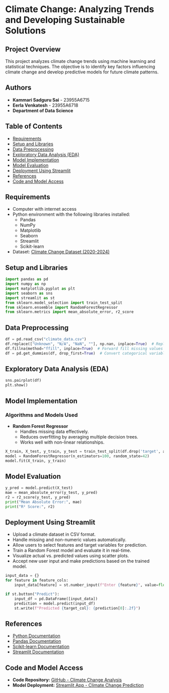 # Climate Change: Analyzing Trends and Developing Sustainable Solutions

## Project Overview
This project analyzes climate change trends using machine learning and statistical techniques. The objective is to identify key factors influencing climate change and develop predictive models for future climate patterns.

## Authors
- **Kammari Sadguru Sai** - 23955A6715  
- **Eerla Venkatesh** - 23955A6718  
- **Department of Data Science**

## Table of Contents
- [Requirements](#requirements)
- [Setup and Libraries](#setup-and-libraries)
- [Data Preprocessing](#data-preprocessing)
- [Exploratory Data Analysis (EDA)](#exploratory-data-analysis-eda)
- [Model Implementation](#model-implementation)
- [Model Evaluation](#model-evaluation)
- [Deployment Using Streamlit](#deployment-using-streamlit)
- [References](#references)
- [Code and Model Access](#code-and-model-access)

## Requirements
- Computer with internet access
- Python environment with the following libraries installed:
  - Pandas
  - NumPy
  - Matplotlib
  - Seaborn
  - Streamlit
  - Scikit-learn
- Dataset: [Climate Change Dataset (2020-2024)](https://www.kaggle.com/datasets/atifmasih/climate-change-dataset2020-2024)

## Setup and Libraries
```python
import pandas as pd
import numpy as np
import matplotlib.pyplot as plt
import seaborn as sns
import streamlit as st
from sklearn.model_selection import train_test_split
from sklearn.ensemble import RandomForestRegressor
from sklearn.metrics import mean_absolute_error, r2_score
```

## Data Preprocessing
```python
df = pd.read_csv("climate_data.csv")
df.replace(["Unknown", "N/A", "NaN", ""], np.nan, inplace=True)  # Replace unknowns with NaN
df.fillna(method="ffill", inplace=True)  # Forward fill missing values
df = pd.get_dummies(df, drop_first=True)  # Convert categorical variables to numeric
```

## Exploratory Data Analysis (EDA)
```python
sns.pairplot(df)
plt.show()
```

## Model Implementation
### Algorithms and Models Used
- **Random Forest Regressor**
  - Handles missing data effectively.
  - Reduces overfitting by averaging multiple decision trees.
  - Works well with non-linear relationships.

```python
X_train, X_test, y_train, y_test = train_test_split(df.drop('target', axis=1), df['target'], test_size=0.2, random_state=42)
model = RandomForestRegressor(n_estimators=100, random_state=42)
model.fit(X_train, y_train)
```

## Model Evaluation
```python
y_pred = model.predict(X_test)
mae = mean_absolute_error(y_test, y_pred)
r2 = r2_score(y_test, y_pred)
print("Mean Absolute Error:", mae)
print("R² Score:", r2)
```

## Deployment Using Streamlit
- Upload a climate dataset in CSV format.
- Handle missing and non-numeric values automatically.
- Allow users to select features and target variables for prediction.
- Train a Random Forest model and evaluate it in real-time.
- Visualize actual vs. predicted values using scatter plots.
- Accept new user input and make predictions based on the trained model.

```python
input_data = {}
for feature in feature_cols:
    input_data[feature] = st.number_input(f"Enter {feature}", value=float(df[feature].mean()))

if st.button("Predict"):
    input_df = pd.DataFrame([input_data])
    prediction = model.predict(input_df)
    st.write(f"Predicted {target_col}: {prediction[0]:.2f}")
```

## References
- [Python Documentation](https://docs.python.org/3/)
- [Pandas Documentation](https://pandas.pydata.org/)
- [Scikit-learn Documentation](https://scikit-learn.org/)
- [Streamlit Documentation](https://docs.streamlit.io/)

## Code and Model Access
- **Code Repository:** [GitHub - Climate Change Analysis](https://github.com/KammariSadguruSai/Climate-Change-Predection/blob/main/climatechange_analysis.ipynb)
- **Model Deployment:** [Streamlit App - Climate Change Prediction](https://climatechangepredection.streamlit.app/)

